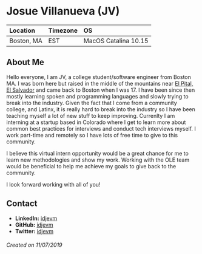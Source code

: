 # Josue Villanueva (JV)

Location | Timezone | OS
:--- | :--- | :---
Boston, MA | EST | MacOS Catalina 10.15|

## About Me
Hello everyone, I am JV, a college student/software engineer from Boston MA. I was born here but raised in the middle of the mountains near [El Pital, El Salvador](https://www.google.com/search?q=el+pital+el+salvador&rlz=1C5CHFA_enUS867US867&sxsrf=ACYBGNT-f4D9vLEmvfu44jZHasFr6Cu_9A:1573117785531&source=lnms&tbm=isch&sa=X&ved=0ahUKEwim_a624NflAhXxTN8KHer4AvsQ_AUIEigB&biw=1920&bih=946) and came back to Boston when I was 17. I have been since then mostly learning spoken and programming languages and slowly trying to break into the industry. Given the fact that I come from a community college, and Latinx, it is really hard to break into the industry so I have been teaching myself a lot of new stuff to keep improving. Currenlty I am interning at a startup based in Colorado where I get to learn more about common best practices for interviews and conduct tech interviews myself. I work part-time and remotely so I have lots of free time to give to this community. 

I believe this virtual intern opportunity would be a great chance for me to learn new methodologies and show my work. Working with the OLE team would be beneficial to help me achieve my goals to give back to the community. 

I look forward working with all of you! 

## Contact
* __LinkedIn:__ [idjevm](https://www.linkedin.com/in/idjevm/)
* __GitHub:__ [idjevm](https://github.com/idjevm)
* __Twitter:__ [idjevm](https://twitter.com/idjevm)

###### Created on 11/07/2019
